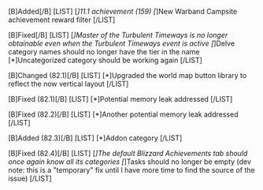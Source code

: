 [B]Added[/B]
[LIST]
[*]11.1 achievement (159)
[*]New Warband Campsite achievement reward filter
[/LIST]

[B]Fixed[/B]
[LIST]
[*]Master of the Turbulent Timeways is no longer obtainable even when the Turbulent Timeways event is active
[*]Delve category names should no longer have the tier in the name
[*]Uncategorized category should be working again
[/LIST]

[B]Changed (82.1)[/B]
[LIST]
[*]Upgraded the world map button library to reflect the now vertical layout
[/LIST]

[B]Fixed (82.1)[/B]
[LIST]
[*]Potential memory leak addressed
[/LIST]

[B]Fixed (82.2)[/B]
[LIST]
[*]Another potential memory leak addressed
[/LIST]

[B]Added (82.3)[/B]
[LIST]
[*]Addon category
[/LIST]

[B]Fixed (82.4)[/B]
[LIST]
[*]The default Blizzard Achievements tab should once again know all its categories
[*]Tasks should no longer be empty (dev note: this is a "temporary" fix until I have more time to find the source of the issue)
[/LIST]